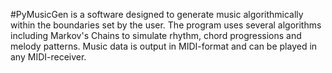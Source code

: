 #PyMusicGen is a software designed to generate music algorithmically within the boundaries set by the user. The program uses several algorithms including Markov's Chains to simulate rhythm, chord progressions and melody patterns. Music data is output in MIDI-format and can be played in any MIDI-receiver.


